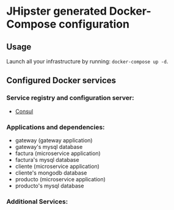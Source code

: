 # JHipster generated Docker-Compose configuration

## Usage

Launch all your infrastructure by running: `docker-compose up -d`.

## Configured Docker services

### Service registry and configuration server:

- [Consul](http://localhost:8500)

### Applications and dependencies:

- gateway (gateway application)
- gateway's mysql database
- factura (microservice application)
- factura's mysql database
- cliente (microservice application)
- cliente's mongodb database
- producto (microservice application)
- producto's mysql database

### Additional Services:
